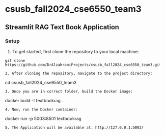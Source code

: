 # csusb_fall2024_cse6550_team3

## Streamlit RAG Text Book Application

### Setup

1. To get started, first clone the repository to your local machine:

```
git clone https://github.com/DrAlzahraniProjects/csusb_fall2024_cse6550_team3.git

2. After cloning the repository, navigate to the project directory:
```
cd csusb_fall2024_cse6550_team3
```
3. Once you are in correct folder, build the Docker image:
```
docker build -t textbookrag .
```
4. Now, run the Docker container:
```
docker run -p 5003:8501 textbookrag
```
5. The Application will be available at: http://127.0.0.1:5003/



